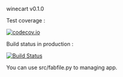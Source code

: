 winecart v0.1.0

Test coverage :

[![codecov.io](https://codecov.io/github/morientes26/winecart/coverage.svg?branch=master)](https://codecov.io/github/morientes26/winecart?branch=master) 

Build status in production :

[![Build Status](https://travis-ci.org/morientes26/winecart.svg?branch=master)](https://travis-ci.org/morientes26/winecart)

You can use src/fabfile.py to managing app.